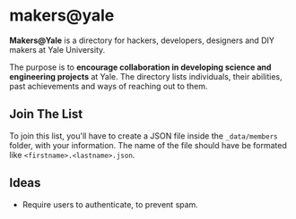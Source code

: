 
# makers@yale

**Makers@Yale** is a directory for hackers, developers, designers and DIY makers at Yale University.

The purpose is to **encourage collaboration in developing science and engineering projects** at Yale.
The directory lists individuals, their abilities, past achievements and ways of reaching out to them.

## Join The List

To join this list, you'll have to create a JSON file inside the `_data/members` folder, with your information. The name of the file should have be formated like `<firstname>.<lastname>.json`.

## Ideas

- Require users to authenticate, to prevent spam.
